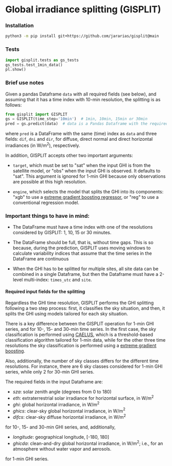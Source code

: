 # Global irradiance splitting (GISPLIT)


### Installation

```sh
python3 -m pip install git+https://github.com/jararias/gisplit@main
```

### Tests

```python
import gisplit.tests as gs_tests
gs_tests.test_1min_data()
pl.show()
```

### Brief use notes

Given a pandas Dataframe `data` with all required fields (see below), and assuming that it has a time
index with 10-min resolution, the splitting is as follows:

```python
from gisplit import GISPLIT
gs = GISPLIT(time_step='10min')  # 1min, 10min, 15min or 30min
pred = gs.predict(data)  # data is a Pandas Dataframe with the required fields
```

where `pred` is a DataFrame with the same (time) index as `data` and three fields: `dif`, `dni` and `dir`,
for diffuse, direct normal and direct horizontal irradiances (in W/m$`^2`$), respectively.

In addition, GISPLIT accepts other two important arguments:

- `target`, which must be set to "sat" when the input GHI is from the satellite model, or "obs" when the
input GHI is observed. It defaults to "sat". This argument is ignored for 1-min GHI because only observations
are possible at this high resolution.

- `engine`, which selects the model that splits the GHI into its components: "xgb" to use a
[extreme gradient boosting regressor](https://xgboost.readthedocs.io/en/stable/), or "reg" to use a conventional
 regression model.

### Important things to have in mind:

- The DataFrame must have a time index with one of the resolutions considered by GISPLIT: 1, 10, 15 or 30 minutes.

- The DataFrame should be full, that is, without time gaps. This is so because, during the prediction, GISPLIT
uses moving windows to calculate variability indices that assume that the time series in the DataFrame are continuous

- When the GHI has to be splitted for multiple sites, all site data can be combined in a single Dataframe, but then
the Dataframe must have a 2-level multi-index: `times_utc` and `site`.

#### Required input fields for the splitting

Regardless the GHI time resolution, GISPLIT performs the GHI splitting following a two step process: first, it classifies
the sky situation, and then, it splits the GHI using models tailored for each sky situation.

There is a key difference between the GISPLIT operation for 1-min GHI series, and for 10-, 15- and 30-min time series. In
the first case, the sky classification is performed using [CAELUS](https://gitlab.solargis.com/backend/sg_caelus), which is
a threshold-based classification algorithm tailored for 1-min data, while for the other three time resolutions the sky
classification is performed using a [extreme gradient boosting](https://xgboost.readthedocs.io/en/stable/).

Also, additionally, the number of sky classes differs for the different time resolutions. For instance, there are 6 sky classes
considered for 1-min GHI series, while only 2 for 30-min GHI series.

>>>
The required fields in the input Dataframe are:

- *sza*: solar zenith angle (degrees from 0 to 180)
- *eth*: extraterrestrial solar irradiance for horizontal surface, in W/m$`^2`$
- *ghi*: global horizontal irradiance, in W/m$`^2`$
- *ghics*: clear-sky global horizontal irradiance, in W/m$`^2`$
- *difcs*: clear-sky diffuse horizontal irradiance, in W/m$`^2`$

for 10-, 15- and 30-min GHI series, and, additionally,

- *longitude*: geographical longitude, [-180, 180]
- *ghicda*: clean-and-dry global horizontal irradiance, in W/m$`^2`$; i.e., for an atmosphere without water vapor and aerosols.

for 1-min GHI series.
>>>